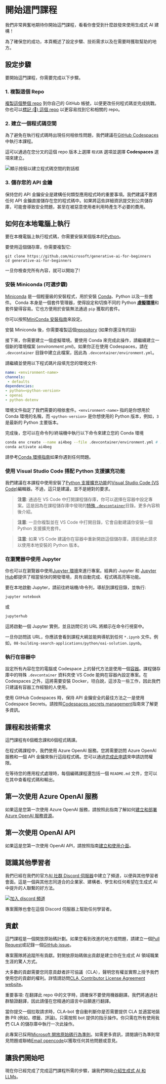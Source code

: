 ﻿# 開始這門課程

我們非常興奮地期待你開始這門課程，看看你會受到什麼啟發來使用生成式 AI 建構！

為了確保您的成功，本頁概述了設定步驟、技術需求以及在需要時獲取幫助的地方。

## 設定步驟

要開始這門課程，你需要完成以下步驟。

### 1. 複製這個 Repo

[複製這個整個 repo](https://github.com/microsoft/generative-ai-for-beginners/fork?WT.mc_id=academic-105485-koreyst) 到你自己的 GitHub 帳號，以便更改任何程式碼並完成挑戰。你也可以[標記 (🌟) 這個 repo](https://docs.github.com/en/get-started/exploring-projects-on-github/saving-repositories-with-stars?WT.mc_id=academic-105485-koreyst) 以更容易找到它和相關的 repo。

### 2. 建立一個程式碼空間

為了避免在執行程式碼時出現任何相依性問題，我們建議在[GitHub Codespaces](https://github.com/features/codespaces?WT.mc_id=academic-105485-koreyst)中執行本課程。

這可以通過在您分叉的這個 repo 版本上選擇 `程式碼` 選項並選擇 **Codespaces** 選項來建立。

![顯示按鈕以建立程式碼空間的對話框](../../images/who-will-pay.webp?WT.mc_id=academic-105485-koreyst)

### 3. 儲存您的 API 金鑰

保持您的 API 金鑰安全是建構任何類型應用程式時的重要事項。我們建議不要將任何 API 金鑰直接儲存在您的程式碼中。如果將這些詳細資訊提交到公共儲存庫，可能會導致安全問題，甚至在被惡意使用者利用時產生不必要的費用。

## 如何在本地電腦上執行

要在本機電腦上執行程式碼，你需要安裝某個版本的[Python](https://www.python.org/downloads/?WT.mc_id=academic-105485-koreyst)。

要使用這個儲存庫，你需要複製它:

```shell
git clone https://github.com/microsoft/generative-ai-for-beginners
cd generative-ai-for-beginners
```

一旦你檢查完所有內容，就可以開始了!

### 安裝 Miniconda (可選步驟)

[Miniconda](https://conda.io/en/latest/miniconda.html?WT.mc_id=academic-105485-koreyst) 是一個輕量級的安裝程式，用於安裝 [Conda](https://docs.conda.io/en/latest?WT.mc_id=academic-105485-koreyst)、Python 以及一些套件。
Conda 本身是一個套件管理器，使得設定和切換不同的 Python [**虛擬環境**](https://docs.python.org/3/tutorial/venv.html?WT.mc_id=academic-105485-koreyst)和套件變得容易。它也方便用於安裝無法通過 `pip` 獲取的套件。

你可以按照[MiniConda 安裝指南](https://docs.anaconda.com/free/miniconda/#quick-command-line-install?WT.mc_id=academic-105485-koreyst)來設定。

安裝 Miniconda 後，你需要複製這個[repository](https://github.com/microsoft/generative-ai-for-beginners/fork?WT.mc_id=academic-105485-koreyst) (如果你還沒有的話)

接下來，你需要建立一個虛擬環境。要使用 Conda 來完成此操作，請繼續建立一個新的環境檔案 (_environment.yml_)。如果你正在使用 Codespaces，請在 `.devcontainer` 目錄中建立此檔案，因此為 `.devcontainer/environment.yml`。

請繼續並使用以下程式碼片段填充您的環境文件:

```yml
name: <environment-name>
channels:
 - defaults
dependencies:
- python=<python-version>
- openai
- python-dotenv
```

環境文件指定了我們需要的相依套件。`<environment-name>` 指的是你想用於 Conda 環境的名稱，而 `<python-version>` 是你想使用的 Python 版本，例如，`3` 是最新的 Python 主要版本。

完成後，您可以在命令列/終端機中執行以下命令來建立您的 Conda 環境

```bash
conda env create --name ai4beg --file .devcontainer/environment.yml # .devcontainer 子路徑僅適用於 Codespace 設定
conda activate ai4beg
```

請參考[Conda 環境指南](https://docs.conda.io/projects/conda/en/latest/user-guide/tasks/manage-environments.html?WT.mc_id=academic-105485-koreyst)如果你遇到任何問題。

### 使用 Visual Studio Code 搭配 Python 支援擴充功能

我們建議在本課程中使用安裝了[Python 支援擴充功能](https://marketplace.visualstudio.com/items?itemName=ms-python.python&WT.mc_id=academic-105485-koreyst)的[Visual Studio Code (VS Code)](https://code.visualstudio.com/?WT.mc_id=academic-105485-koreyst)編輯器。不過，這只是建議，並不是絕對的要求。

> **注意**: 通過在 VS Code 中打開課程儲存庫，你可以選擇在容器中設定專案。這是因為在課程儲存庫中發現的[特殊 `.devcontainer`](https://code.visualstudio.com/docs/devcontainers/containers?itemName=ms-python.python&WT.mc_id=academic-105485-koreyst)目錄。更多內容稍後介紹。

> **注意**: 一旦你複製並在 VS Code 中打開目錄，它會自動建議你安裝一個 Python 支援擴充套件。

> **注意**: 如果 VS Code 建議你在容器中重新開啟這個儲存庫，請拒絕此請求以使用本地安裝的 Python 版本。

### 在瀏覽器中使用 Jupyter

你也可以在瀏覽器中使用[Jupyter 環境](https://jupyter.org?WT.mc_id=academic-105485-koreyst)來進行專案。經典的 Jupyter 和 [Jupyter Hub](https://jupyter.org/hub?WT.mc_id=academic-105485-koreyst)都提供了相當愉快的開發環境，具有自動完成、程式碼高亮等功能。

要在本地啟動 Jupyter，請前往終端機/命令列，導航到課程目錄，並執行:

```bash
jupyter notebook
```

或

```bash
jupyterhub
```

這將啟動一個 Jupyter 實例，並且訪問它的 URL 將顯示在命令行視窗中。

一旦你訪問該 URL，你應該會看到課程大綱並能夠導航到任何 `*.ipynb` 文件。例如，`08-building-search-applications/python/oai-solution.ipynb`。

### 執行在容器中

設定所有內容在您的電腦或 Codespace 上的替代方法是使用一個[容器](https://en.wikipedia.org/wiki/Containerization_(computing)?WT.mc_id=academic-105485-koreyst)。課程儲存庫中的特殊 `.devcontainer` 資料夾使 VS Code 能夠在容器內設定專案。在 Codespaces 之外，這將需要安裝 Docker，坦白說，這涉及一些工作，因此我們只建議有容器工作經驗的人使用。

使用 GitHub Codespaces 時，保持 API 金鑰安全的最佳方法之一是使用 Codespace Secrets。請按照[Codespaces secrets management](https://docs.github.com/en/codespaces/managing-your-codespaces/managing-secrets-for-your-codespaces?WT.mc_id=academic-105485-koreyst)指南來了解更多資訊。

## 課程和技術需求

這門課程有6個概念課和6個程式碼課。

在程式碼課程中，我們使用 Azure OpenAI 服務。您將需要訪問 Azure OpenAI 服務和一個 API 金鑰來執行這段程式碼。您可以通過[完成此申請](https://azure.microsoft.com/products/ai-services/openai-service?WT.mc_id=academic-105485-koreyst)來申請訪問權限。

在等待您的應用程式處理時，每個編碼課程還包括一個 `README.md` 文件，您可以在其中查看程式碼和輸出。

## 第一次使用 Azure OpenAI 服務

如果這是您第一次使用 Azure OpenAI 服務，請按照此指南了解如何[建立和部署 Azure OpenAI 服務資源](https://learn.microsoft.com/azure/ai-services/openai/how-to/create-resource?pivots=web-portal&WT.mc_id=academic-105485-koreyst)。

## 第一次使用 OpenAI API

如果這是您第一次使用 OpenAI API，請按照指南[建立和使用介面](https://platform.openai.com/docs/quickstart?context=pythont&WT.mc_id=academic-105485-koreyst)。

## 認識其他學習者

我們已經在我們的官方[AI 社群 Discord 伺服器](https://aka.ms/genai-discord?WT.mc_id=academic-105485-koreyst)中建立了頻道，以便與其他學習者會面。這是一個與其他志同道合的企業家、建構者、學生和任何希望在生成式 AI 中提升的人聯繫的好方法。

[![加入 discord 頻道](https://dcbadge.limes.pink/api/server/ByRwuEEgH4)](https://aka.ms/genai-discord?WT.mc_id=academic-105485-koreyst)

專案團隊也會在這個 Discord 伺服器上幫助任何學習者。

## 貢獻

這門課程是一個開放原始碼計劃。如果您看到改進的地方或問題，請建立一個[Pull Request](https://github.com/microsoft/generative-ai-for-beginners/pulls?WT.mc_id=academic-105485-koreyst)或記錄一個[GitHub issue](https://github.com/microsoft/generative-ai-for-beginners/issues?WT.mc_id=academic-105485-koreyst)。

專案團隊將追蹤所有貢獻。對開放原始碼做出貢獻是建立你在生成式 AI 領域職業生涯的驚人方式。

大多數的貢獻需要您同意貢獻者許可協議（CLA），聲明您有權並實際上授予我們使用您的貢獻的權利。詳情請訪問[CLA, Contributor License Agreement website](https://cla.microsoft.com?WT.mc_id=academic-105485-koreyst)。

重要事項: 在翻譯此 repo 中的文字時，請確保不要使用機器翻譯。我們將通過社群驗證翻譯，因此請僅在您精通的語言中自願進行翻譯。

當你提交一個拉取請求時，CLA-bot 會自動判斷你是否需要提供 CLA 並適當地裝飾 PR (例如，標籤、評論)。只需按照 bot 提供的指示操作。你只需在所有使用我們 CLA 的儲存庫中執行一次此操作。

此專案已採用[Microsoft 開放原始碼行為準則](https://opensource.microsoft.com/codeofconduct/?WT.mc_id=academic-105485-koreyst)。如需更多資訊，請閱讀行為準則常見問題或聯絡[Email opencode](opencode@microsoft.com)以獲取任何其他問題或意見。

## 讓我們開始吧

現在你已經完成了完成這門課程所需的步驟，讓我們開始[介紹生成式 AI 和 LLMs](../../../01-introduction-to-genai/translations/tw/README.md?WT.mc_id=academic-105485-koreyst)。

